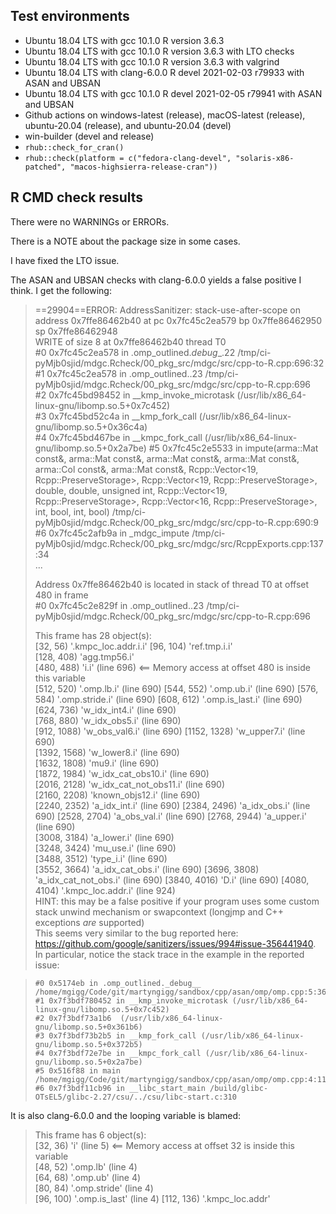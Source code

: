 ## Test environments
* Ubuntu 18.04 LTS with gcc 10.1.0
  R version 3.6.3
* Ubuntu 18.04 LTS with gcc 10.1.0
  R version 3.6.3 with LTO checks
* Ubuntu 18.04 LTS with gcc 10.1.0
  R version 3.6.3 with valgrind
* Ubuntu 18.04 LTS with clang-6.0.0
  R devel 2021-02-03 r79933 with ASAN and UBSAN
* Ubuntu 18.04 LTS with gcc 10.1.0
  R devel 2021-02-05 r79941 with ASAN and UBSAN
* Github actions on windows-latest (release), macOS-latest (release), 
  ubuntu-20.04 (release), and ubuntu-20.04 (devel)
* win-builder (devel and release)
* `rhub::check_for_cran()`
* `rhub::check(platform = c("fedora-clang-devel", "solaris-x86-patched", "macos-highsierra-release-cran"))`

## R CMD check results
There were no WARNINGs or ERRORs.

There is a NOTE about the package size in some cases.

I have fixed the LTO issue.

The ASAN and UBSAN checks with clang-6.0.0 yields a false positive I think. I 
get the following:	

> ==29904==ERROR: AddressSanitizer: stack-use-after-scope on address 0x7ffe86462b40 at pc 0x7fc45c2ea579 bp 0x7ffe86462950 sp 0x7ffe86462948	
> WRITE of size 8 at 0x7ffe86462b40 thread T0	
>     #0 0x7fc45c2ea578 in .omp_outlined._debug__.22 /tmp/ci-pyMjb0sjid/mdgc.Rcheck/00_pkg_src/mdgc/src/cpp-to-R.cpp:696:32	
>     #1 0x7fc45c2ea578 in .omp_outlined..23 /tmp/ci-pyMjb0sjid/mdgc.Rcheck/00_pkg_src/mdgc/src/cpp-to-R.cpp:696	
>     #2 0x7fc45bd98452 in __kmp_invoke_microtask (/usr/lib/x86_64-linux-gnu/libomp.so.5+0x7c452)	
>     #3 0x7fc45bd52c4a in __kmp_fork_call (/usr/lib/x86_64-linux-gnu/libomp.so.5+0x36c4a)	
>     #4 0x7fc45bd467be in __kmpc_fork_call (/usr/lib/x86_64-linux-gnu/libomp.so.5+0x2a7be)	
>     #5 0x7fc45c2e5533 in impute(arma::Mat<double> const&, arma::Mat<double> const&, arma::Mat<int> const&, arma::Mat<double> const&, arma::Col<double> const&, arma::Mat<double> const&, Rcpp::Vector<19, Rcpp::PreserveStorage>, Rcpp::Vector<19, Rcpp::PreserveStorage>, double, double, unsigned int, Rcpp::Vector<19, Rcpp::PreserveStorage>, Rcpp::Vector<16, Rcpp::PreserveStorage>, int, bool, int, bool) /tmp/ci-pyMjb0sjid/mdgc.Rcheck/00_pkg_src/mdgc/src/cpp-to-R.cpp:690:9	
>     #6 0x7fc45c2afb9a in _mdgc_impute /tmp/ci-pyMjb0sjid/mdgc.Rcheck/00_pkg_src/mdgc/src/RcppExports.cpp:137:34	
>     ...	
> 	
> Address 0x7ffe86462b40 is located in stack of thread T0 at offset 480 in frame	
>     #0 0x7fc45c2e829f in .omp_outlined..23 /tmp/ci-pyMjb0sjid/mdgc.Rcheck/00_pkg_src/mdgc/src/cpp-to-R.cpp:696	
> 	
>   This frame has 28 object(s):	
>     [32, 56) '.kmpc_loc.addr.i.i'	
>     [96, 104) 'ref.tmp.i.i'	
>     [128, 408) 'agg.tmp56.i'	
>     [480, 488) 'i.i' (line 696) <== Memory access at offset 480 is inside this variable	
>     [512, 520) '.omp.lb.i' (line 690)	
>     [544, 552) '.omp.ub.i' (line 690)	
>     [576, 584) '.omp.stride.i' (line 690)	
>     [608, 612) '.omp.is_last.i' (line 690)	
>     [624, 736) 'w_idx_int4.i' (line 690)	
>     [768, 880) 'w_idx_obs5.i' (line 690)	
>     [912, 1088) 'w_obs_val6.i' (line 690)	
>     [1152, 1328) 'w_upper7.i' (line 690)	
>     [1392, 1568) 'w_lower8.i' (line 690)	
>     [1632, 1808) 'mu9.i' (line 690)	
>     [1872, 1984) 'w_idx_cat_obs10.i' (line 690)	
>     [2016, 2128) 'w_idx_cat_not_obs11.i' (line 690)	
>     [2160, 2208) 'known_objs12.i' (line 690)	
>     [2240, 2352) 'a_idx_int.i' (line 690)	
>     [2384, 2496) 'a_idx_obs.i' (line 690)	
>     [2528, 2704) 'a_obs_val.i' (line 690)	
>     [2768, 2944) 'a_upper.i' (line 690)	
>     [3008, 3184) 'a_lower.i' (line 690)	
>     [3248, 3424) 'mu_use.i' (line 690)	
>     [3488, 3512) 'type_i.i' (line 690)	
>     [3552, 3664) 'a_idx_cat_obs.i' (line 690)	
>     [3696, 3808) 'a_idx_cat_not_obs.i' (line 690)	
>     [3840, 4016) 'D.i' (line 690)	
>     [4080, 4104) '.kmpc_loc.addr.i' (line 924)	
> HINT: this may be a false positive if your program uses some custom stack unwind mechanism or swapcontext	
>       (longjmp and C++ exceptions *are* supported)	
This seems very similar to the bug reported here: https://github.com/google/sanitizers/issues/994#issue-356441940.	
In particular, notice the stack trace in the example in the reported issue:	

>     #0 0x5174eb in .omp_outlined._debug__ /home/mgigg/Code/git/martyngigg/sandbox/cpp/asan/omp/omp.cpp:5:36	
>     #1 0x7f3bdf780452 in __kmp_invoke_microtask (/usr/lib/x86_64-linux-gnu/libomp.so.5+0x7c452)	
>     #2 0x7f3bdf73a1b6  (/usr/lib/x86_64-linux-gnu/libomp.so.5+0x361b6)	
>     #3 0x7f3bdf73b2b5 in __kmp_fork_call (/usr/lib/x86_64-linux-gnu/libomp.so.5+0x372b5)	
>     #4 0x7f3bdf72e7be in __kmpc_fork_call (/usr/lib/x86_64-linux-gnu/libomp.so.5+0x2a7be)	
>     #5 0x516f88 in main /home/mgigg/Code/git/martyngigg/sandbox/cpp/asan/omp/omp.cpp:4:11	
>     #6 0x7f3bdf11cb96 in __libc_start_main /build/glibc-OTsEL5/glibc-2.27/csu/../csu/libc-start.c:310	
It is also clang-6.0.0 and the looping variable is blamed: 	

>  This frame has 6 object(s):	
>     [32, 36) 'i' (line 5) <== Memory access at offset 32 is inside this variable	
>     [48, 52) '.omp.lb' (line 4)	
>     [64, 68) '.omp.ub' (line 4)	
>     [80, 84) '.omp.stride' (line 4)	
>     [96, 100) '.omp.is_last' (line 4)	
>     [112, 136) '.kmpc_loc.addr'
